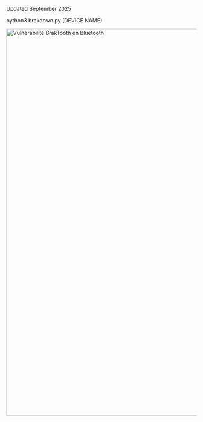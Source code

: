 Updated September 2025

python3 brakdown.py (DEVICE NAME)

<img width="1536" height="1024" alt="Vulnérabilité BrakTooth en Bluetooth" src="https://github.com/user-attachments/assets/add5b6fe-01a5-4ffb-ab3d-441e1cadb93e" />
